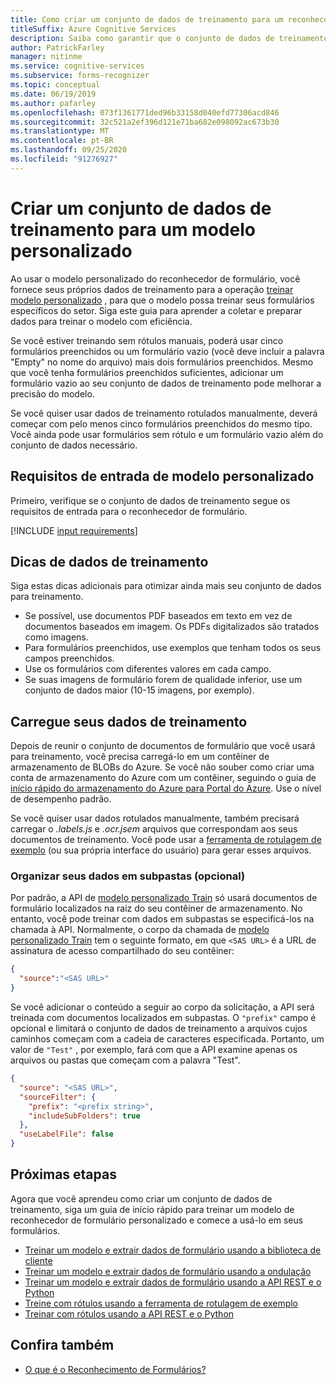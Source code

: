 ```yaml
---
title: Como criar um conjunto de dados de treinamento para um reconhecedor de formulário de modelo personalizado
titleSuffix: Azure Cognitive Services
description: Saiba como garantir que o conjunto de dados de treinamento seja otimizado para treinar um modelo de reconhecimento de formulário.
author: PatrickFarley
manager: nitinme
ms.service: cognitive-services
ms.subservice: forms-recognizer
ms.topic: conceptual
ms.date: 06/19/2019
ms.author: pafarley
ms.openlocfilehash: 073f1361771ded96b33158d040efd77306acd846
ms.sourcegitcommit: 32c521a2ef396d121e71ba682e098092ac673b30
ms.translationtype: MT
ms.contentlocale: pt-BR
ms.lasthandoff: 09/25/2020
ms.locfileid: "91276927"
---
```

# <a name="build-a-training-data-set-for-a-custom-model"></a>Criar um conjunto de dados de treinamento para um modelo personalizado

Ao usar o modelo personalizado do reconhecedor de formulário, você fornece seus próprios dados de treinamento para a operação [treinar modelo personalizado](https://westus2.dev.cognitive.microsoft.com/docs/services/form-recognizer-api-v2/operations/TrainCustomModelAsync) , para que o modelo possa treinar seus formulários específicos do setor. Siga este guia para aprender a coletar e preparar dados para treinar o modelo com eficiência.

Se você estiver treinando sem rótulos manuais, poderá usar cinco formulários preenchidos ou um formulário vazio (você deve incluir a palavra "Empty" no nome do arquivo) mais dois formulários preenchidos. Mesmo que você tenha formulários preenchidos suficientes, adicionar um formulário vazio ao seu conjunto de dados de treinamento pode melhorar a precisão do modelo.

Se você quiser usar dados de treinamento rotulados manualmente, deverá começar com pelo menos cinco formulários preenchidos do mesmo tipo. Você ainda pode usar formulários sem rótulo e um formulário vazio além do conjunto de dados necessário.

## <a name="custom-model-input-requirements"></a>Requisitos de entrada de modelo personalizado

Primeiro, verifique se o conjunto de dados de treinamento segue os requisitos de entrada para o reconhecedor de formulário.

[!INCLUDE [input requirements](./includes/input-requirements.md)]

## <a name="training-data-tips"></a>Dicas de dados de treinamento

Siga estas dicas adicionais para otimizar ainda mais seu conjunto de dados para treinamento.

* Se possível, use documentos PDF baseados em texto em vez de documentos baseados em imagem. Os PDFs digitalizados são tratados como imagens.
* Para formulários preenchidos, use exemplos que tenham todos os seus campos preenchidos.
* Use os formulários com diferentes valores em cada campo.
* Se suas imagens de formulário forem de qualidade inferior, use um conjunto de dados maior (10-15 imagens, por exemplo).

## <a name="upload-your-training-data"></a>Carregue seus dados de treinamento

Depois de reunir o conjunto de documentos de formulário que você usará para treinamento, você precisa carregá-lo em um contêiner de armazenamento de BLOBs do Azure. Se você não souber como criar uma conta de armazenamento do Azure com um contêiner, seguindo o guia de [início rápido do armazenamento do Azure para Portal do Azure](https://docs.microsoft.com/azure/storage/blobs/storage-quickstart-blobs-portal). Use o nível de desempenho padrão.

Se você quiser usar dados rotulados manualmente, também precisará carregar o *.labels.js* e *.ocr.jsem* arquivos que correspondam aos seus documentos de treinamento. Você pode usar a [ferramenta de rotulagem de exemplo](./quickstarts/label-tool.md) (ou sua própria interface do usuário) para gerar esses arquivos.

### <a name="organize-your-data-in-subfolders-optional"></a>Organizar seus dados em subpastas (opcional)

Por padrão, a API de [modelo personalizado Train](https://westus2.dev.cognitive.microsoft.com/docs/services/form-recognizer-api-v2/operations/TrainCustomModelAsync) só usará documentos de formulário localizados na raiz do seu contêiner de armazenamento. No entanto, você pode treinar com dados em subpastas se especificá-los na chamada à API. Normalmente, o corpo da chamada de [modelo personalizado Train](https://westus2.dev.cognitive.microsoft.com/docs/services/form-recognizer-api-v2/operations/TrainCustomModelAsync) tem o seguinte formato, em que `<SAS URL>` é a URL de assinatura de acesso compartilhado do seu contêiner:

```json
{
  "source":"<SAS URL>"
}
```

Se você adicionar o conteúdo a seguir ao corpo da solicitação, a API será treinada com documentos localizados em subpastas. O `"prefix"` campo é opcional e limitará o conjunto de dados de treinamento a arquivos cujos caminhos começam com a cadeia de caracteres especificada. Portanto, um valor de `"Test"` , por exemplo, fará com que a API examine apenas os arquivos ou pastas que começam com a palavra "Test".

```json
{
  "source": "<SAS URL>",
  "sourceFilter": {
    "prefix": "<prefix string>",
    "includeSubFolders": true
  },
  "useLabelFile": false
}
```

## <a name="next-steps"></a>Próximas etapas

Agora que você aprendeu como criar um conjunto de dados de treinamento, siga um guia de início rápido para treinar um modelo de reconhecedor de formulário personalizado e comece a usá-lo em seus formulários.

* [Treinar um modelo e extrair dados de formulário usando a biblioteca de cliente](./quickstarts/client-library.md)
* [Treinar um modelo e extrair dados de formulário usando a ondulação](./quickstarts/curl-train-extract.md)
* [Treinar um modelo e extrair dados de formulário usando a API REST e o Python](./quickstarts/python-train-extract.md)
* [Treine com rótulos usando a ferramenta de rotulagem de exemplo](./quickstarts/label-tool.md)
* [Treinar com rótulos usando a API REST e o Python](./quickstarts/python-labeled-data.md)

## <a name="see-also"></a>Confira também

* [O que é o Reconhecimento de Formulários?](./overview.md)